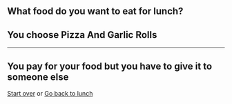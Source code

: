 ## What food do you want to eat for lunch?
## You choose Pizza And Garlic Rolls
---
You pay for your food but you have to give it to someone else
---
[Start over](../cooking-food.md)
or
[Go back to lunch](lunch.md)
